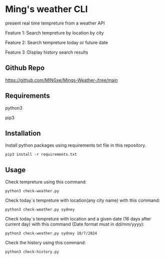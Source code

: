 # Ming's weather CLI

present real time tempreture from a weather API

Feature 1: Search tempreture by location by city

Feature 2: Search tempreture today or future date 

Feature 3 :Display history search results 

## Github Repo
https://github.com/MINGxe/Mings-Weather-/tree/main

## Requirements

python3

pip3

## Installation

Install python packages using requirements
txt file in this repository.
```
pip3 install -r requirements.txt

```

## Usage

Check tempreture using this command:

```
python3 check-weather.py
```

Check today`s tempreture with location(any city name) with this command:

```
python3 check-weather.py sydney
```

Check today`s tempreture with location and a given date (16 days after current day) with this command (Date format must in dd/mm/yyyy):
```
python3 check-weather.py sydney 10/7/2024
```

Check the history using this command:

```
python3 check-history.py
```
